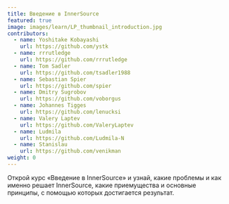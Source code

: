 ```yaml
---
title: Введение в InnerSource
featured: true
image: images/learn/LP_thumbnail_introduction.jpg
contributors:
  - name: Yoshitake Kobayashi
    url: https://github.com/ystk
  - name: rrrutledge
    url: https://github.com/rrrutledge
  - name: Tom Sadler
    url: https://github.com/tsadler1988
  - name: Sebastian Spier
    url: https://github.com/spier
  - name: Dmitry Sugrobov
    url: https://github.com/voborgus
  - name: Johannes Tigges
    url: https://github.com/lenucksi
  - name: Valery Laptev
    url: https://github.com/ValeryLaptev
  - name: Ludmila
    url: https://github.com/Ludmila-N
  - name: Stanislau
    url: https://github.com/venikman
weight: 0
---
```


Открой курс «Введение в InnerSource» и узнай, какие проблемы и как именно решает InnerSource, какие приемущества и основные принципы, с помощью которых достигается результат.
<!--- This file autogenerated from https://github.com/InnerSourceCommons/InnerSourceLearningPath/blob/master/scripts -->